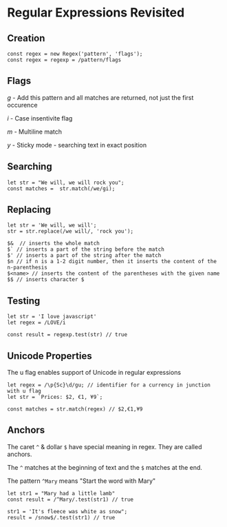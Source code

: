 #  Regular Expressions Revisited

## Creation

``` 
const regex = new Regex('pattern', 'flags');
const regex = regexp = /pattern/flags
```

## Flags
*g* - Add this pattern and all matches are returned, not just the first occurence

*i* - Case insentivite flag

*m* - Multiline match

*y* - Sticky mode - searching text in exact position

## Searching
```
let str = "We will, we will rock you";
const matches =  str.match(/we/gi);
```

## Replacing

```
let str = 'We will, we will';
str = str.replace(/we will/, 'rock you');
```

```
$&  // inserts the whole match
$` // inserts a part of the string before the match
$' // inserts a part of the string after the match
$n // if n is a 1-2 digit number, then it inserts the content of the n-parenthesis
$<name> // inserts the content of the parentheses with the given name
$$ // inserts character $
```

## Testing

```
let str = 'I love javascript'
let regex = /LOVE/i

const result = regexp.test(str) // true
```

## Unicode Properties

The u flag enables support of Unicode in regular expressions

```
let regex = /\p{Sc}\d/gu; // identifier for a currency in junction with u flag
let str = `Prices: $2, €1, ¥9`;

const matches = str.match(regex) // $2,€1,¥9
```

## Anchors

The caret `^` & dollar `$` have special meaning in regex. They are called anchors.

The `^` matches at the beginning of text and the `$` matches at the end.

The pattern `^Mary` means "Start the word with Mary"

```
let str1 = "Mary had a little lamb"
const result = /^Mary/.test(str1) // true

str1 = 'It's fleece was white as snow";
result = /snow$/.test(str1) // true
```


